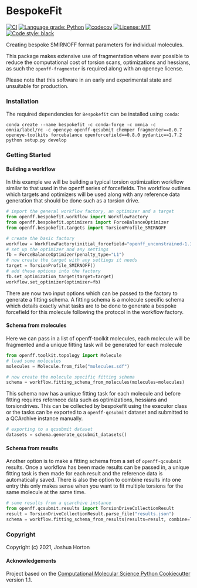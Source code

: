 BespokeFit
==============================
[//]: # (Badges)
[![CI](https://github.com/openforcefield/bespoke-fit/actions/workflows/CI.yaml/badge.svg)](https://github.com/openforcefield/bespoke-fit/actions/workflows/CI.yaml)
[![Language grade: Python](https://img.shields.io/lgtm/grade/python/g/openforcefield/bespoke-fit.svg?logo=lgtm&logoWidth=18)](https://lgtm.com/projects/g/openforcefield/bespoke-fit/context:python)
[![codecov](https://codecov.io/gh/openforcefield/bespoke-fit/branch/master/graph/badge.svg)](https://codecov.io/gh/openforcefield/bespoke-fit/branch/master)
[![License: MIT](https://img.shields.io/badge/License-MIT-yellow.svg)](https://opensource.org/licenses/MIT)
[![Code style: black](https://img.shields.io/badge/code%20style-black-000000.svg)](https://github.com/psf/black)

Creating bespoke SMIRNOFF format parameters for individual molecules.

This package makes extensive use of fragmentation where ever possible to reduce the computational cost
of torsion scans, optimizations and hessians, as such the `openff-fragmenter` is required along with an openeye license.

Please note that this software in an early and experimental state and unsuitable for production.

### Installation
The required dependencies for `Bespokefit` can be installed using `conda`:

```
conda create --name bespokefit -c conda-forge -c omnia -c omnia/label/rc -c openeye openff-qcsubmit chemper fragmenter==0.0.7 openeye-toolkits forcebalance openforcefield==0.8.0 pydantic==1.7.2
python setup.py develop
```

### Getting Started

#### Building a workflow
In this example we will be building a typical torsion optimization workflow similar to that used in the openff series of forcefields.
The workflow outlines which targets and optimizers will be used along with any reference data generation that should be done such as a torsion drive.

```python
# import the general workflow factory, an optimizer and a target
from openff.bespokefit.workflow import WorkflowFactory
from openff.bespokefit.optimizers import ForceBalanceOptimizer
from openff.bespokefit.targets import TorsionProfile_SMIRNOFF

# create the basic factory
workflow = WorkflowFactory(initial_forcefield="openff_unconstrained-1.3.0.offxml")
# set up the optimizer and any settings
fb = ForceBalanceOptimizer(penalty_type="L1")
# now create the target with any settings it needs
target = TorsionProfile_SMIRNOFF()
# add these options into the factory
fb.set_optimization_target(target=target)
workflow.set_optimizer(optimizer=fb)
```
There are now two input options which can be passed to the factory to generate a fitting schema. A fitting schema is a molecule
specific schema which details exactly what tasks are to be done to generate a bespoke forcefield for this molecule
following the protocol in the workflow factory. 

#### Schema from molecules
Here we can pass in a list of openff-toolkit molecules, each molecule will be fragmented 
and a unique fitting task will be generated for each molecule

```python
from openff.toolkit.topology import Molecule
# load some molecules
molecules = Molecule.from_file("molecules.sdf")

# now create the molecule specific fitting schema
schema = workflow.fitting_schema_from_molecules(molecules=molecules)
```
This schema now has a unique fitting task for each molecule and before fitting requires refernece data such as 
optimizations, hessians and torsiondrives. This can be collected by bespokefit using the executor class or the tasks can be 
exported to a `openff-qcsubmit` dataset and submitted to a QCArchive instance manually.

```python
# exporting to a qcsubmit dataset
datasets = schema.generate_qcsubmit_datasets()
```

#### Schema from results
Another option is to make a fitting schema from a set of `openff-qcsubmit` results. Once a workflow has been made results can be passed
in, a unique fitting task is then made for each result and the reference data is automatically saved. There is also the option to combine results into one entry
this only makes sense when you want to fit multiple torsions for the same molecule at the same time.

```python
# some results from a qcarchive instance
from openff.qcsubmit.results import TorsionDriveCollectionResult
result = TorsionDriveCollectionResult.parse_file("results.json")
schema = workflow.fitting_schema_from_results(results=result, combine=True)
```

### Copyright

Copyright (c) 2021, Joshua Horton


#### Acknowledgements
 
Project based on the 
[Computational Molecular Science Python Cookiecutter](https://github.com/molssi/cookiecutter-cms) version 1.1.
